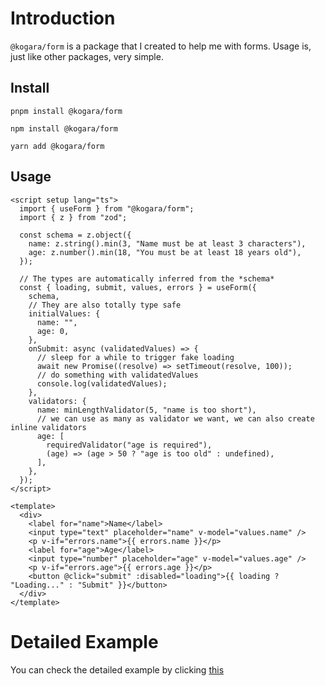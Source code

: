 # Introduction

`@kogara/form` is a package that I created to help me with forms. Usage is, just like other packages, very simple.

## Install

<CodeGroup>
<CodeGroupItem title="pnpm" active>

```bash:no-line-numbers
pnpm install @kogara/form
```

</CodeGroupItem>

<CodeGroupItem title="npm">

```bash:no-line-numbers
npm install @kogara/form
```

</CodeGroupItem>

<CodeGroupItem title="Yarn">

```bash:no-line-numbers
yarn add @kogara/form
```

</CodeGroupItem>

</CodeGroup>

## Usage

```vue
<script setup lang="ts">
  import { useForm } from "@kogara/form";
  import { z } from "zod";

  const schema = z.object({
    name: z.string().min(3, "Name must be at least 3 characters"),
    age: z.number().min(18, "You must be at least 18 years old"),
  });

  // The types are automatically inferred from the *schema*
  const { loading, submit, values, errors } = useForm({
    schema,
    // They are also totally type safe
    initialValues: {
      name: "",
      age: 0,
    },
    onSubmit: async (validatedValues) => {
      // sleep for a while to trigger fake loading
      await new Promise((resolve) => setTimeout(resolve, 100));
      // do something with validatedValues
      console.log(validatedValues);
    },
    validators: {
      name: minLengthValidator(5, "name is too short"),
      // we can use as many as validator we want, we can also create inline validators
      age: [
        requiredValidator("age is required"),
        (age) => (age > 50 ? "age is too old" : undefined),
      ],
    },
  });
</script>

<template>
  <div>
    <label for="name">Name</label>
    <input type="text" placeholder="name" v-model="values.name" />
    <p v-if="errors.name">{{ errors.name }}</p>
    <label for="age">Age</label>
    <input type="number" placeholder="age" v-model="values.age" />
    <p v-if="errors.age">{{ errors.age }}</p>
    <button @click="submit" :disabled="loading">{{ loading ? "Loading..." : "Submit" }}</button>
  </div>
</template>
```

# Detailed Example

You can check the detailed example by clicking [this](https://github.com/ragokan/kogara/blob/master/example/src/Form.vue)
